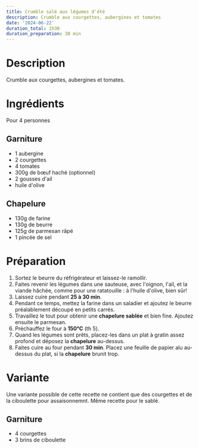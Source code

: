 ```yaml
---
title: Crumble salé aux légumes d'été
description: Crumble aux courgettes, aubergines et tomates
date: '2024-06-22'
duration_total: 1h30
duration_preparation: 30 min
---
```


# Description

Crumble aux courgettes, aubergines et tomates.

# Ingrédients

Pour 4 personnes

## Garniture
- 1 aubergine
- 2 courgettes
- 4 tomates
- 300g de bœuf haché (optionnel)
- 2 gousses d'ail
- huile d'olive

## Chapelure
- 130g de farine
- 130g de beurre
- 125g de parmesan râpé
- 1 pincée de sel

# Préparation

1) Sortez le beurre du réfrigérateur et laissez-le ramollir.
2) Faites revenir les légumes dans une sauteuse, avec l'oignon, l'ail, et la viande hâchée, comme pour une ratatouille : à l'huile d'olive, bien sûr!
3) Laissez cuire pendant **25 à 30 min**.
4) Pendant ce temps, mettez la farine dans un saladier et ajoutez le beurre préalablement découpé en petits carrés.
5) Travaillez le tout pour obtenir une **chapelure sablée** et bien fine. Ajoutez ensuite le parmesan.
6) Préchauffez le four à **150°C** (th 5).
7) Quand les légumes sont prêts, placez-les dans un plat à gratin assez profond et déposez la **chapelure** au-dessus.
8) Faites cuire au four pendant **30 min**. Placez une feuille de papier alu au-dessus du plat, si la **chapelure** brunit trop.

# Variante

Une variante possible de cette recette ne contient que des courgettes et de la ciboulette pour assaisonnemnt.
Même recette pour le sablé.

## Garniture
- 4 courgettes
- 3 brins de ciboulette
